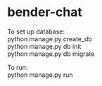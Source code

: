 # bender-chat
To set up database: <br />
python manage.py create_db <br />
python manage.py db init <br />
python manage.py db migrate <br />

To run: <br />
python manage.py run <br />

